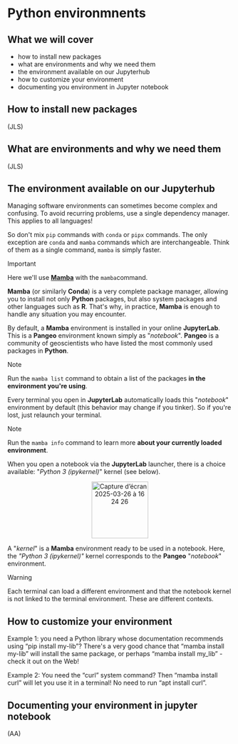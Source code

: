 # Python environmnents 

## What we will cover 
 - how to install new packages 
 - what are environments and why we need them
 - the environment available on our Jupyterhub
 - how to customize your environment
 - documenting you environment in Jupyter notebook

## How to install new packages 
(JLS)

## What are environments and why we need them
(JLS)

## The environment available on our Jupyterhub
Managing software environments can sometimes become complex and confusing. To avoid recurring problems, use a single dependency manager. This applies to all languages!

So don't mix `pip` commands with `conda` or `pipx` commands. The only exception are `conda` and `mamba` commands which are interchangeable. Think of them as a single command, `mamba` is simply faster.

> [!IMPORTANT]
> Here we'll use [**Mamba**](https://mamba.readthedocs.io) with the `mamba`command. 

**Mamba** (or similarly **Conda**) is a very complete package manager, allowing you to install not only **Python** packages, but also system packages and other languages such as **R**. That's why, in practice, **Mamba** is enough to handle any situation you may encounter.

By default, a **Mamba** environment is installed in your online **JupyterLab**. This is a **Pangeo** environment known simply as "_notebook_". **Pangeo** is a community of geoscientists who have listed the most commonly used packages in **Python**.

> [!NOTE]
> Run the `mamba list` command to obtain a list of the packages **in the environment you're using**.

Every terminal you open in **JupyterLab** automatically loads this "_notebook_" environment by default (this behavior may change if you tinker). So if you're lost, just relaunch your terminal.

> [!NOTE]
> Run the `mamba info` command to learn more **about your currently loaded environment**.

When you open a notebook via the **JupyterLab** launcher, there is a choice available: "_Python 3 (ipykernel)_" kernel (see below).

<p align=center><img width="127" alt="Capture d’écran 2025-03-26 à 16 24 26" src="https://github.com/user-attachments/assets/1e7e4fb0-03eb-4def-a972-55fae9918d0d" /></p>

A "_kernel_" is a **Mamba** environment ready to be used in a notebook. Here, the _"Python 3 (ipykernel)"_ kernel corresponds to the **Pangeo** "_notebook_" environment.

> [!WARNING]
> Each terminal can load a different environment and that the notebook kernel is not linked to the terminal environment. These are different contexts.

## How to customize your environment

Example 1: you need a Python library whose documentation recommends using “pip install my-lib”? There's a very good chance that “mamba install my-lib” will install the same package, or perhaps “mamba install my_lib” - check it out on the Web!

Example 2: You need the “curl” system command? Then “mamba install curl” will let you use it in a terminal! No need to run “apt install curl”.

## Documenting your environment in jupyter notebook
(AA)
